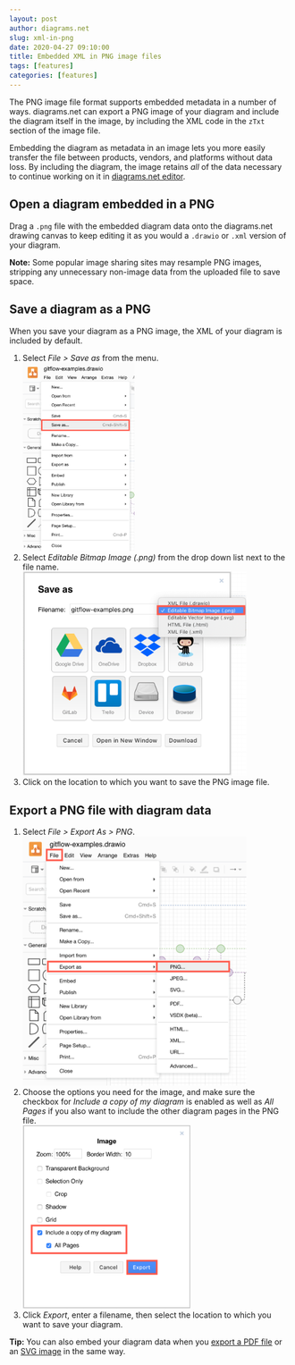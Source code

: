 ```yaml
---
layout: post
author: diagrams.net
slug: xml-in-png
date: 2020-04-27 09:10:00
title: Embedded XML in PNG image files
tags: [features]
categories: [features]
---
```


The PNG image file format supports embedded metadata in a number of ways. diagrams.net can export a PNG image of your diagram and include the diagram itself in the image, by including the XML code in the ``zTxt`` section of the image file.

Embedding the diagram as metadata in an image lets you more easily transfer the file between products, vendors, and platforms without data loss. By including the diagram, the image retains _all_ of the data necessary to continue working on it in [diagrams.net editor](http://app.diagrams.net).

## Open a diagram embedded in a PNG

Drag a ``.png`` file with the embedded diagram data onto the diagrams.net drawing canvas to keep editing it as you would a ``.drawio`` or ``.xml`` version of your diagram.

**Note:** Some popular image sharing sites may resample PNG images, stripping any unnecessary non-image data from the uploaded file to save space.

## Save a diagram as a PNG

When you save your diagram as a PNG image, the XML of your diagram is included by default.

1. Select _File > Save as_ from the menu.
<br /><img src="/assets/img/blog/save-as.png" width="200" alt="Select File > Save as to save your diagram as a PNG image">
2. Select _Editable Bitmap Image (.png)_ from the drop down list next to the file name.
<br /><img src="/assets/img/blog/save-as-dialog.png" width="400" alt="Select Editable Bitmap Image (.png) to save your diagram as a PNG image">
3. Click on the location to which you want to save the PNG image file.

## Export a PNG file with diagram data

1. Select _File > Export As > PNG_.
<br /><img src="/assets/img/blog/export-png.png" width="400" alt="Export a diagram as a PNG from diagrams.net">
2. Choose the options you need for the image, and make sure the checkbox for _Include a copy of my diagram_ is enabled as well as _All Pages_ if you also want to include the other diagram pages in the PNG file.
<br /><img src="/assets/img/blog/export-png-options.png"  width="300" alt="Include your diagram data in the PNG file you export from diagrams.net">
3. Click _Export_, enter a filename, then select the location to which you want to save your diagram.

**Tip:**
You can also embed your diagram data when you [export a PDF file](/blog/export-pdf.html) or an [SVG image](/blog/export-svg.html) in the same way.
